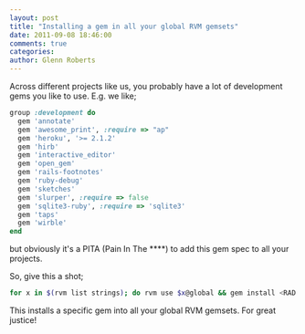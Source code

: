 ```yaml
---
layout: post
title: "Installing a gem in all your global RVM gemsets"
date: 2011-09-08 18:46:00
comments: true
categories:
author: Glenn Roberts
---
```


Across different projects like us, you probably have a lot of development gems you like to use. E.g. we like;

``` ruby
group :development do
  gem 'annotate'
  gem 'awesome_print', :require => "ap"
  gem 'heroku', '>= 2.1.2'
  gem 'hirb'
  gem 'interactive_editor'
  gem 'open_gem'
  gem 'rails-footnotes'
  gem 'ruby-debug'
  gem 'sketches'
  gem 'slurper', :require => false
  gem 'sqlite3-ruby', :require => 'sqlite3'
  gem 'taps'
  gem 'wirble'
end
```

but obviously it's a PITA (Pain In The ****) to add this gem spec to all your projects.

So, give this a shot;

``` bash
for x in $(rvm list strings); do rvm use $x@global && gem install <RAD DEVELOPMENT GEM NAME>; done
```

This installs a specific gem into all your global RVM gemsets. For great justice!
